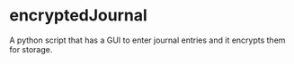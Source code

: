 # encryptedJournal
A python script that has a GUI to enter journal entries and it encrypts them for storage.
